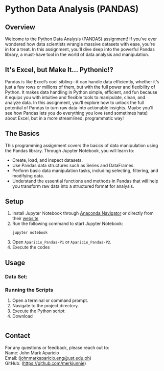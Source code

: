 # **Python Data Analysis (PANDAS)** 
## Overview
Welcome to the Python Data Analysis (PANDAS) assignment! If you've ever wondered how data scientists wrangle massive datasets with ease, you're in for a treat. In this assignment, you'll dive deep into the powerful Pandas library, a must-have tool in the world of data analysis and manipulation.
## It's Excel, but Make It... Pythonic!?
Pandas is like Excel’s cool sibling—it can handle data efficiently, whether it's just a few rows or millions of them, but with the full power and flexibility of Python. It makes data handling in Python simple, efficient, and fun because it equips you with intuitive and flexible tools to manipulate, clean, and analyze data. In this assignment, you'll explore how to unlock the full potential of Pandas to turn raw data into actionable insights. Maybe you'll see how Pandas lets you do everything you love (and sometimes hate) about Excel, but in a more streamlined, programmatic way!
## The Basics
This programming assignment covers the basics of data manipulation using the Pandas library. Through Jupyter Notebook, you will learn to:
- Create, load, and inspect datasets.
- Use Pandas data structures such as Series and DataFrames.
- Perform basic data manipulation tasks, including selecting, filtering, and modifying data.
- Understand the essential functions and methods in Pandas that will help you transform raw data into a structured format for analysis.
## Setup
1. Install Jupyter Notebook through [Anaconda Navigator](https://www.anaconda.com/download) or directly from their [website](https://jupyter.org)
2. Run the following command to start Jupyter Notebook:
   ```bash
   jupyter notebook
   ```
3. Open `Aparicio_Pandas-P1` or `Aparicio_Pandas-P2`.
4. Execute the codes
## Usage
### Data Set:

### Running the Scripts
1. Open a terminal or command prompt.
2. Navigate to the project directory.
3. Execute the Python script:
4. Download 
```
```
## Contact
For any questions or feedback, please reach out to:<br>
Name: John Mark Aparicio<br>
Email: (johnmarkaparicio.eng@ust.edu.ph)<br>
GitHub: (https://github.com/merkjunnie)

